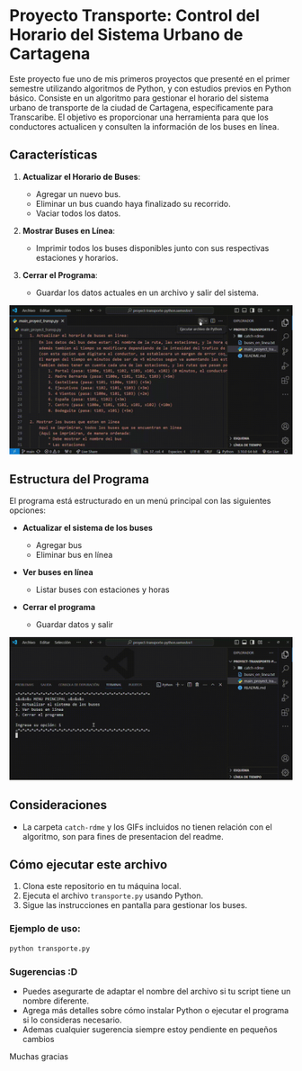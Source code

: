 # Proyecto Transporte: Control del Horario del Sistema Urbano de Cartagena

Este proyecto fue uno de mis primeros proyectos que presenté en el primer semestre utilizando algoritmos de Python, y con estudios previos en Python básico. Consiste en un algoritmo para gestionar el horario del sistema urbano de transporte de la ciudad de Cartagena, específicamente para Transcaribe. El objetivo es proporcionar una herramienta para que los conductores actualicen y consulten la información de los buses en línea.

## Características

1. **Actualizar el Horario de Buses**: 
   - Agregar un nuevo bus.
   - Eliminar un bus cuando haya finalizado su recorrido.
   - Vaciar todos los datos.
  
2. **Mostrar Buses en Línea**: 
   - Imprimir todos los buses disponibles junto con sus respectivas estaciones y horarios.

3. **Cerrar el Programa**: 
   - Guardar los datos actuales en un archivo y salir del sistema.

<div align="center"> 
  <img src="catch-rdme/gif1.gif" alt="Descripción del GIF 1">
</div>

## Estructura del Programa

El programa está estructurado en un menú principal con las siguientes opciones:

- **Actualizar el sistema de los buses**
  - Agregar bus
  - Eliminar bus en línea

- **Ver buses en línea**
  - Listar buses con estaciones y horas

- **Cerrar el programa**
  - Guardar datos y salir

<div align="center"> 
  <img src="catch-rdme/gif2.gif" alt="Descripción del GIF 2">
</div>

## Consideraciones

- La carpeta `catch-rdme` y los GIFs incluidos no tienen relación con el algoritmo, son para fines de presentacion del readme.

## Cómo ejecutar este archivo

1. Clona este repositorio en tu máquina local.
2. Ejecuta el archivo `transporte.py` usando Python.
3. Sigue las instrucciones en pantalla para gestionar los buses.

### Ejemplo de uso:
```bash
python transporte.py
```

### Sugerencias :D
- Puedes asegurarte de adaptar el nombre del archivo si tu script tiene un nombre diferente.
- Agrega más detalles sobre cómo instalar Python o ejecutar el programa si lo consideras necesario.
- Ademas cualquier sugerencia siempre estoy pendiente en pequeños cambios

Muchas gracias
